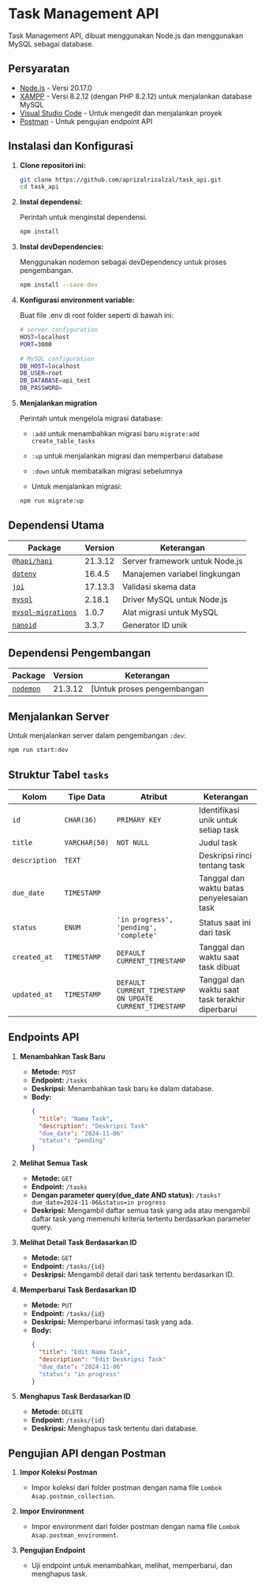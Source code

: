# Task Management API

Task Management API, dibuat menggunakan Node.js dan menggunakan MySQL sebagai database.

## Persyaratan

- [Node.js](https://nodejs.org/) - Versi 20.17.0
- [XAMPP](https://www.apachefriends.org/download.html) - Versi 8.2.12 (dengan PHP 8.2.12) untuk menjalankan database MySQL
- [Visual Studio Code](https://code.visualstudio.com/) - Untuk mengedit dan menjalankan proyek
- [Postman](https://www.postman.com/) - Untuk pengujian endpoint API

## Instalasi dan Konfigurasi

1. **Clone repositori ini:**

   ```bash
   git clone https://github.com/aprizalrizalzal/task_api.git 
   cd task_api
   ```
    
2. **Instal dependensi:**
   
   Perintah untuk menginstal dependensi.
   ```bash
   npm install
   ```
3. **Instal devDependencies:**
   
   Menggunakan nodemon sebagai devDependency untuk proses pengembangan.
   ```bash
   npm install --save-dev
   ```
4. **Konfigurasi environment variable:**
   
   Buat file .env di root folder seperti di bawah ini:
   ```bash
   # server configuration
   HOST=localhost
   PORT=3000
   
   # MySQL configuration
   DB_HOST=localhost
   DB_USER=root
   DB_DATABASE=api_test
   DB_PASSWORD=

5. **Menjalankan migration**
   
   Perintah untuk mengelola migrasi database:
   - `:add` untuk menambahkan migrasi baru `migrate:add create_table_tasks`
   - `:up` untuk menjalankan migrasi dan memperbarui database
   - `:down` untuk membatalkan migrasi sebelumnya

   - Untuk menjalankan migrasi:
   ```bash
   npm run migrate:up
   ```
   
## Dependensi Utama
| Package               | Version                                      | Keterangan                                 |
|-----------------------|----------------------------------------------|--------------------------------------------|
| [`@hapi/hapi`]((https://www.npmjs.com/package/@hapi/hapi))           | 21.3.12   | Server framework untuk Node.js |
| [`dotenv`](https://www.npmjs.com/package/dotenv)                     | 16.4.5    | Manajemen variabel lingkungan  |
| [`joi`](https://www.npmjs.com/package/joi)                           | 17.13.3   | Validasi skema data            |
| [`mysql`](https://www.npmjs.com/package/mysql)                       | 2.18.1    | Driver MySQL untuk Node.js     |
| [`mysql-migrations`](https://www.npmjs.com/package/mysql-migrations) | 1.0.7     | Alat migrasi untuk MySQL       |
| [`nanoid`](https://www.npmjs.com/package/nanoid/v/3.3.7)             | 3.3.7     | Generator ID unik              |

## Dependensi Pengembangan
| Package                                            | Version   | Keterangan                 |
|----------------------------------------------------|-----------|----------------------------|
| [`nodemon`](https://www.npmjs.com/package/nodemon) | 21.3.12   | [Untuk proses pengembangan |

## Menjalankan Server

Untuk menjalankan server dalam pengembangan `:dev`:
```bash
npm run start:dev
```
## Struktur Tabel `tasks`

| Kolom        | Tipe Data      | Atribut                                                   | Keterangan                                     |
|--------------|----------------|-----------------------------------------------------------|------------------------------------------------|
| `id`         | `CHAR(36)`     | `PRIMARY KEY`                                             | Identifikasi unik untuk setiap task            |
| `title`      | `VARCHAR(50)`  | `NOT NULL`                                                | Judul task                                     |
| `description`| `TEXT`         |                                                           | Deskripsi rinci tentang task                   |
| `due_date`   | `TIMESTAMP`    |                                                           | Tanggal dan waktu batas penyelesaian task      |
| `status`     | `ENUM`         | `'in progress', 'pending', 'complete'`                    | Status saat ini dari task                      |
| `created_at` | `TIMESTAMP`    | `DEFAULT CURRENT_TIMESTAMP`                               | Tanggal dan waktu saat task dibuat             |
| `updated_at` | `TIMESTAMP`    | `DEFAULT CURRENT_TIMESTAMP ON UPDATE CURRENT_TIMESTAMP`   | Tanggal dan waktu saat task terakhir diperbarui|

## Endpoints API

1. **Menambahkan Task Baru**
   - **Metode:** `POST`
   - **Endpoint:** `/tasks`
   - **Deskripsi:** Menambahkan task baru ke dalam database.
   - **Body:**
     ```json
     {
       "title": "Nama Task",
       "description": "Deskripsi Task"
       "due_date": "2024-11-06"
       "status": "pending"
     }
     ```

2. **Melihat Semua Task**
   - **Metode:** `GET`
   - **Endpoint:** `/tasks`
   - **Dengan parameter query(due_date AND status):** `/tasks?due_date=2024-11-06&status=in progress`
   - **Deskripsi:** Mengambil daftar semua task yang ada atau mengambil daftar task yang memenuhi kriteria tertentu berdasarkan parameter query.

3. **Melihat Detail Task Berdasarkan ID**
   - **Metode:** `GET`
   - **Endpoint:** `/tasks/{id}`
   - **Deskripsi:** Mengambil detail dari task tertentu berdasarkan ID.

4. **Memperbarui Task Berdasarkan ID**
   - **Metode:** `PUT`
   - **Endpoint:** `/tasks/{id}`
   - **Deskripsi:** Memperbarui informasi task yang ada.
   - **Body:**
     ```json
     {
       "title": "Edit Nama Task",
       "description": "Edit Deskripsi Task"
       "due_date": "2024-11-06"
       "status": "in progress"
     }
     ```

5. **Menghapus Task Berdasarkan ID**
   - **Metode:** `DELETE`
   - **Endpoint:** `/tasks/{id}`
   - **Deskripsi:** Menghapus task tertentu dari database.
  
## Pengujian API dengan Postman

1. **Impor Koleksi Postman**
   - Impor koleksi dari folder postman dengan nama file `Lombok Asap.postman_collection`.

2. **Impor Environment**
   - Impor environment dari folder postman dengan nama file `Lombok Asap.postman_environment`.

3. **Pengujian Endpoint**
   - Uji endpoint untuk menambahkan, melihat, memperbarui, dan menghapus task.
